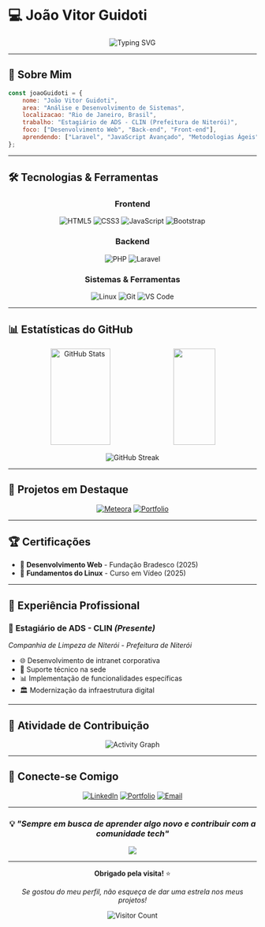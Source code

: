 # 💻 João Vitor Guidoti

<div align="center">
  
![Typing SVG](https://readme-typing-svg.herokuapp.com/?color=FFE700&size=35&center=true&vCenter=true&width=1000&lines=Olá,+Eu+sou+João+Vitor+Guidoti;Desenvolvedor+Full+Stack;Análise+e+Desenvolvimento+de+Sistemas;Bem-vindo+ao+meu+perfil!)

</div>

---

## 🚀 Sobre Mim

```javascript
const joaoGuidoti = {
    nome: "João Vitor Guidoti",
    area: "Análise e Desenvolvimento de Sistemas",
    localizacao: "Rio de Janeiro, Brasil",
    trabalho: "Estagiário de ADS - CLIN (Prefeitura de Niterói)",
    foco: ["Desenvolvimento Web", "Back-end", "Front-end"],
    aprendendo: ["Laravel", "JavaScript Avançado", "Metodologias Ágeis"]
};
```

---

## 🛠️ **Tecnologias & Ferramentas**

<div align="center">

### **Frontend**
![HTML5](https://img.shields.io/badge/HTML5-1a1b17?style=for-the-badge&logo=html5&logoColor=FFE700)
![CSS3](https://img.shields.io/badge/CSS3-1a1b17?style=for-the-badge&logo=css3&logoColor=FFE700)
![JavaScript](https://img.shields.io/badge/JavaScript-1a1b17?style=for-the-badge&logo=javascript&logoColor=FFE700)
![Bootstrap](https://img.shields.io/badge/Bootstrap-1a1b17?style=for-the-badge&logo=bootstrap&logoColor=FFE700)

### **Backend**
![PHP](https://img.shields.io/badge/PHP-1a1b17?style=for-the-badge&logo=php&logoColor=FFE700)
![Laravel](https://img.shields.io/badge/Laravel-1a1b17?style=for-the-badge&logo=laravel&logoColor=FFE700)

### **Sistemas & Ferramentas**
![Linux](https://img.shields.io/badge/Linux-1a1b17?style=for-the-badge&logo=linux&logoColor=FFE700)
![Git](https://img.shields.io/badge/Git-1a1b17?style=for-the-badge&logo=git&logoColor=FFE700)
![VS Code](https://img.shields.io/badge/VS_Code-1a1b17?style=for-the-badge&logo=visual%20studio%20code&logoColor=FFE700)

</div>

---

## 📊 **Estatísticas do GitHub**

<div align="center">
  <img width="49%" height="195px" src="https://github-readme-stats.vercel.app/api?username=devjoao-guidoti&show_icons=true&count_private=true&hide_border=true&title_color=FFE700&icon_color=FFE700&text_color=b8b9b5&bg_color=1a1b17" alt="GitHub Stats" /> 
  
  <img width="41%" height="195px" src="https://github-readme-stats.vercel.app/api/top-langs/?username=devjoao-guidoti&layout=compact&hide_border=true&title_color=FFE700&text_color=b8b9b5&bg_color=1a1b17" />
</div>

<div align="center">
  
![GitHub Streak](https://github-readme-streak-stats.herokuapp.com/?user=devjoao-guidoti&theme=dark&background=1a1b17&border=FFE700&stroke=FFE700&ring=FFE700&fire=FFE700&currStreakNum=FFE700&sideNums=FFE700&currStreakLabel=FFE700&sideLabels=b8b9b5&dates=b8b9b5)

</div>

---

## 🎯 **Projetos em Destaque**

<div align="center">

[![Meteora](https://github-readme-stats.vercel.app/api/pin/?username=devjoao-guidoti&repo=Alura-BootStrap&border_color=FFE700&bg_color=1a1b17&title_color=FFE700&text_color=b8b9b5&icon_color=FFE700)](https://github.com/devjoao-guidoti/Alura-BootStrap)
[![Portfolio](https://github-readme-stats.vercel.app/api/pin/?username=devjoao-guidoti&repo=Alura-Portifolio&border_color=FFE700&bg_color=1a1b17&title_color=FFE700&text_color=b8b9b5&icon_color=FFE700)](https://github.com/devjoao-guidoti/Alura-Portifolio)

</div>

---

## 🏆 **Certificações**

- 📜 **Desenvolvimento Web** - Fundação Bradesco (2025)
- 🐧 **Fundamentos do Linux** - Curso em Vídeo (2025)

---

## 💼 **Experiência Profissional**

### 🏢 **Estagiário de ADS - CLIN** *(Presente)*
*Companhia de Limpeza de Niterói - Prefeitura de Niterói*

- 🌐 Desenvolvimento de intranet corporativa
- 🔧 Suporte técnico na sede
- 📊 Implementação de funcionalidades específicas
- 🏛️ Modernização da infraestrutura digital

---

## 🌟 **Atividade de Contribuição**

<div align="center">
  
![Activity Graph](https://github-readme-activity-graph.vercel.app/graph?username=devjoao-guidoti&theme=react-dark&bg_color=1a1b17&hide_border=true&border_radius=15&area=true&area_color=FFE700&title_color=FFE700&color=FFE700&line=FFE700&point=b8b9b5)

</div>

---

## 📱 **Conecte-se Comigo**

<div align="center">

[![LinkedIn](https://img.shields.io/badge/LinkedIn-1a1b17?style=for-the-badge&logo=linkedin&logoColor=FFE700)](https://www.linkedin.com/in/joão-vítor-guidoti-43b8a3373/)
[![Portfolio](https://img.shields.io/badge/Portfolio-1a1b17?style=for-the-badge&logo=google-chrome&logoColor=FFE700)](https://devjoao-guidoti.github.io/)
[![Email](https://img.shields.io/badge/Email-1a1b17?style=for-the-badge&logo=gmail&logoColor=FFE700)](mailto:joaoguidoti@gmail.com)

</div>

---

<div align="center">

### 💡 *"Sempre em busca de aprender algo novo e contribuir com a comunidade tech"*

<img src="https://capsule-render.vercel.app/api?type=waving&color=gradient&customColorList=12&height=100&section=footer&reversal=false&textBg=false&fontColor=FFE700"/>

</div>

---

<div align="center">
  
**Obrigado pela visita!** ⭐️

*Se gostou do meu perfil, não esqueça de dar uma estrela nos meus projetos!*

![Visitor Count](https://profile-counter.glitch.me/devjoao-guidoti/count.svg)

</div>
